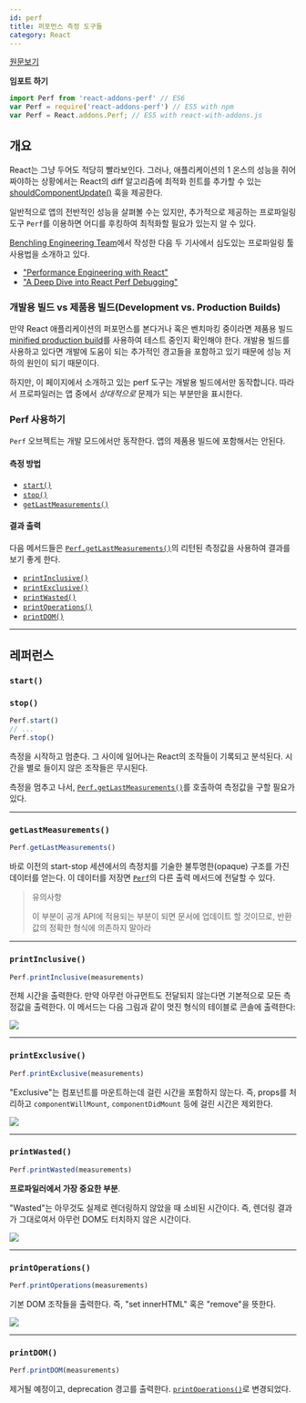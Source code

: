```yaml
---
id: perf
title: 퍼포먼스 측정 도구들
category: React
---
```


[원문보기](https://facebook.github.io/react/docs/perf.html)

**임포트 하기**

```javascript
import Perf from 'react-addons-perf' // ES6
var Perf = require('react-addons-perf') // ES5 with npm
var Perf = React.addons.Perf; // ES5 with react-with-addons.js
```

## 개요

React는 그냥 두어도 적당히 빨라보인다. 그러나, 애플리케이션의 1 온스의 성능을 쥐어 짜야하는 상황에서는 React의 diff 알고리즘에 최적화 힌트를 추가할 수 있는 [shouldComponentUpdate()](https://facebook.github.io/react/docs/react-component.html#shouldcomponentupdate) 훅을 제공한다.

일반적으로 앱의 전반적인 성능을 살펴볼 수는 있지만, 추가적으로 제공하는 프로파일링 도구 `Perf`를 이용하면 어디를 후킹하여 최적화할 필요가 있는지 알 수 있다.

[Benchling Engineering Team](http://benchling.engineering)에서 작성한 다음 두 기사에서 심도있는 프로파일링 툴 사용법을 소개하고 있다.

 - ["Performance Engineering with React"](http://benchling.engineering/performance-engineering-with-react/)
 - ["A Deep Dive into React Perf Debugging"](http://benchling.engineering/deep-dive-react-perf-debugging/)

### 개발용 빌드 vs 제품용 빌드(Development vs. Production Builds)

만약 React 애플리케이션의 퍼포먼스를 본다거나 혹은 벤치마킹 중이라면 제품용 빌드[minified production build](https://facebook.github.io/react/downloads.html)를 사용하여 테스트 중인지 확인해야 한다.
개발용 빌드를 사용하고 있다면 개발에 도움이 되는 추가적인 경고들을 포함하고 있기 때문에 성능 저하의 원인이 되기 때문이다.

하지만, 이 페이지에서 소개하고 있는 perf 도구는 개발용 빌드에서만 동작합니다.  따라서 프로파일러는 앱 중에서 _상대적으로_ 문제가 되는 부분만을 표시한다.

### Perf 사용하기

`Perf` 오브젝트는 개발 모드에서만 동작한다. 앱의 제품용 빌드에 포함해서는 안된다.

#### 측정 방법

 - [`start()`](#start)
 - [`stop()`](#stop)
 - [`getLastMeasurements()`](#getlastmeasurements)

#### 결과 출력

다음 메서드들은 [`Perf.getLastMeasurements()`](#getlastmeasurements)의 리턴된 측정값을 사용하여 결과를 보기 좋게 한다.

 - [`printInclusive()`](#printinclusive)
 - [`printExclusive()`](#printexclusive)
 - [`printWasted()`](#printwasted)
 - [`printOperations()`](#printoperations)
 - [`printDOM()`](#printdom)

* * *

## 레퍼런스

### `start()`
### `stop()`

```javascript
Perf.start()
// ...
Perf.stop()
```

측정을 시작하고 멈춘다. 그 사이에 일어나는 React의 조작들이 기록되고 분석된다. 시간을 별로 들이지 않은 조작들은 무시된다.

측정을 멈추고 나서, [`Perf.getLastMeasurements()`](#getlastmeasurements)를 호출하여 측정값을 구할 필요가 있다.

* * *

### `getLastMeasurements()`

```javascript
Perf.getLastMeasurements()
```

바로 이전의 start-stop 세션에서의 측정치를 기술한 불투명한(opaque) 구조를 가진 데이터를 얻는다. 이 데이터를 저장면 [`Perf`](#printing-results)의 다른 출력 메서드에 전달할 수 있다.

> 유의사항
>
> 이 부분이 공개 API에 적용되는 부분이 되면 문서에 업데이트 할 것이므로, 반환값의 정확한 형식에 의존하지 말아라

* * *

### `printInclusive()`

```javascript
Perf.printInclusive(measurements)
```

전체 시간을 출력한다. 만약 아무런 아규먼트도 전달되지 않는다면 기본적으로 모든 측정값을 출력한다. 이 메서드는 다음 그림과 같이 멋진 형식의 테이블로 콘솔에 출력한다:

![](https://facebook.github.io/react/img/docs/perf-inclusive.png)

* * *

### `printExclusive()`

```javascript
Perf.printExclusive(measurements)
```

"Exclusive"는 컴포넌트를 마운트하는데 걸린 시간을 포함하지 않는다. 즉, props를 처리하고 `componentWillMount`, `componentDidMount` 등에 걸린 시간은 제외한다.

![](https://facebook.github.io/react/img/docs/perf-exclusive.png)

* * *

### `printWasted()`

```javascript
Perf.printWasted(measurements)
```

**프로파일러에서 가장 중요한 부분**.

"Wasted"는 아무것도 실제로 렌더링하지 않았을 때 소비된 시간이다. 즉, 렌더링 결과가 그대로여서 아무런 DOM도 터치하지 않은 시간이다.

![](https://facebook.github.io/react/img/docs/perf-wasted.png)

* * *

### `printOperations()`

```javascript
Perf.printOperations(measurements)
```

기본 DOM 조작들을 출력한다. 즉, "set innerHTML" 혹은 "remove"을 뜻한다.

![](https://facebook.github.io/react/img/docs/perf-dom.png)

* * *

### `printDOM()`

```javascript
Perf.printDOM(measurements)
```

제거될 예정이고, deprecation 경고를 출력한다. [`printOperations()`](#printoperations)로 변경되었다.
